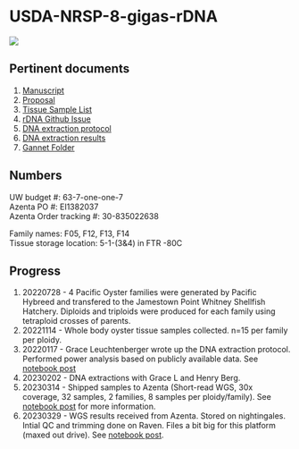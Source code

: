 # USDA-NRSP-8-gigas-rDNA

![](https://upload.wikimedia.org/wikipedia/commons/thumb/a/ac/Eucaryot_rdna.png/400px-Eucaryot_rdna.png)

## Pertinent documents
1. [Manuscript]()
2. [Proposal](https://github.com/mattgeorgephd/USDA-NRSP-8-gigas-rDNA/blob/939c3271038ea9007e09eb1bd4ca4151e1636aad/proposal/George-NRSP8_2022.pdf)
3. [Tissue Sample List](https://github.com/mattgeorgephd/USDA-NRSP-8-gigas-rDNA/blob/f83756e93d4fb7ebf40c31b2095f9e4749f7cff3/morphometrics/morphometrics.xlsx)
4. [rDNA Github Issue](https://github.com/RobertsLab/resources/issues/1304)
5. [DNA extraction protocol](https://docs.google.com/document/d/1_qi5NZfPaGzD9gh-u01s8uGYy2OMPolZeltc9XMIE9M/edit?usp=sharing)
6. [DNA extraction results](https://docs.google.com/spreadsheets/d/1mT-RngtGx3yUCDWR5lFlwokGhHqkjkrOQ7xhuaMOPes/edit?usp=sharing)
7. [Gannet Folder](https://gannet.fish.washington.edu/panopea/USDA-NRSP-8-gigas-rDNA/)

## Numbers
UW budget #: 63-7-one-one-7 <br>
Azenta PO #: EI1382037 <br>
Azenta Order tracking #: 30-835022638

Family names: F05, F12, F13, F14 <br>
Tissue storage location: 5-1-(3&4) in FTR -80C

## Progress
1. 20220728 - 4 Pacific Oyster families were generated by Pacific Hybreed and transfered to the Jamestown Point Whitney Shellfish Hatchery. Diploids and triploids were produced for each family using tetraploid crosses of parents. 
2. 20221114 - Whole body oyster tissue samples collected. n=15 per family per ploidy.
3. 20220117 - Grace Leuchtenberger wrote up the DNA extraction protocol. Performed power analysis based on publicly available data. See [notebook post](https://mattgeorgephd.github.io/USDA-NRSP-8-gigas-rDNA-analysis-1/)
5. 20230202 - DNA extractions with Grace L and Henry Berg.
6. 20230314 - Shipped samples to Azenta (Short-read WGS, 30x coverage, 32 samples, 2 families, 8 samples per ploidy/family). See [notebook post](https://mattgeorgephd.github.io/USDA-NRSP-8-gigas-rDNA-analysis-2/) for more information.
8. 20230329 - WGS results received from Azenta. Stored on nightingales. Intial QC and trimming done on Raven. Files a bit big for this platform (maxed out drive). See [notebook post](https://mattgeorgephd.github.io/USDA-NRSP-8-gigas-rDNA-analysis-2/).
